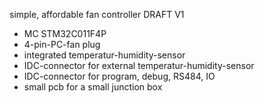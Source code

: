 simple, affordable fan controller DRAFT V1
- MC STM32C011F4P
- 4-pin-PC-fan plug
- integrated temperatur-humidity-sensor
- IDC-connector for external temperatur-humidity-sensor
- IDC-connector for program, debug, RS484, IO
- small pcb for a small junction box

